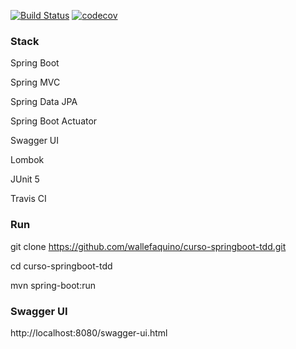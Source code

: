 [![Build Status](https://travis-ci.org/wallefaquino/curso-springboot-tdd.svg?branch=master)](https://travis-ci.org/wallefaquino/curso-springboot-tdd)
[![codecov](https://codecov.io/gh/wallefaquino/curso-springboot-tdd/branch/master/graph/badge.svg)](https://codecov.io/gh/wallefaquino/curso-springboot-tdd)
### Stack

Spring Boot

Spring MVC

Spring Data JPA

Spring Boot Actuator

Swagger UI

Lombok

JUnit 5

Travis CI

### Run
git clone https://github.com/wallefaquino/curso-springboot-tdd.git

cd curso-springboot-tdd

mvn spring-boot:run

### Swagger UI

http://localhost:8080/swagger-ui.html




